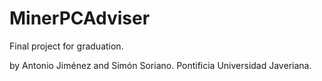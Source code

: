 MinerPCAdviser
==============

Final project for graduation.

by Antonio Jiménez and Simón Soriano.
Pontificia Universidad Javeriana.